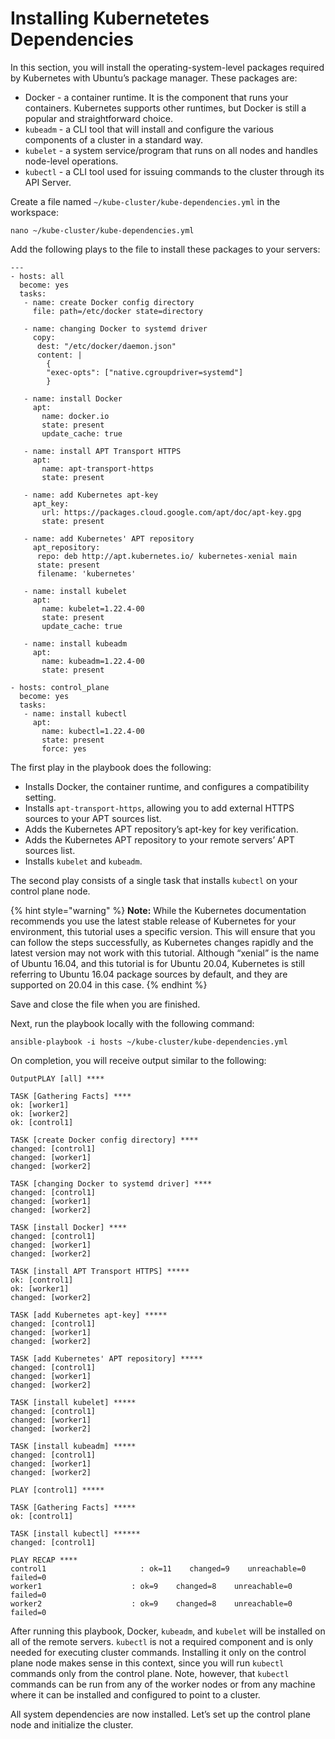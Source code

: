 # Installing Kubernetetes Dependencies

In this section, you will install the operating-system-level packages required by Kubernetes with Ubuntu’s package manager. These packages are:

* Docker - a container runtime. It is the component that runs your containers. Kubernetes supports other runtimes, but Docker is still a popular and straightforward choice.
* `kubeadm` - a CLI tool that will install and configure the various components of a cluster in a standard way.
* `kubelet` - a system service/program that runs on all nodes and handles node-level operations.
* `kubectl` - a CLI tool used for issuing commands to the cluster through its API Server.

Create a file named `~/kube-cluster/kube-dependencies.yml` in the workspace:

```
nano ~/kube-cluster/kube-dependencies.yml
```

Add the following plays to the file to install these packages to your servers:

```
---
- hosts: all
  become: yes
  tasks:
   - name: create Docker config directory
     file: path=/etc/docker state=directory

   - name: changing Docker to systemd driver
     copy:
      dest: "/etc/docker/daemon.json"
      content: |
        {
        "exec-opts": ["native.cgroupdriver=systemd"]
        }

   - name: install Docker
     apt:
       name: docker.io
       state: present
       update_cache: true

   - name: install APT Transport HTTPS
     apt:
       name: apt-transport-https
       state: present

   - name: add Kubernetes apt-key
     apt_key:
       url: https://packages.cloud.google.com/apt/doc/apt-key.gpg
       state: present

   - name: add Kubernetes' APT repository
     apt_repository:
      repo: deb http://apt.kubernetes.io/ kubernetes-xenial main
      state: present
      filename: 'kubernetes'

   - name: install kubelet
     apt:
       name: kubelet=1.22.4-00
       state: present
       update_cache: true

   - name: install kubeadm
     apt:
       name: kubeadm=1.22.4-00
       state: present

- hosts: control_plane
  become: yes
  tasks:
   - name: install kubectl
     apt:
       name: kubectl=1.22.4-00
       state: present
       force: yes
```

The first play in the playbook does the following:

* Installs Docker, the container runtime, and configures a compatibility setting.
* Installs `apt-transport-https`, allowing you to add external HTTPS sources to your APT sources list.
* Adds the Kubernetes APT repository’s apt-key for key verification.
* Adds the Kubernetes APT repository to your remote servers’ APT sources list.
* Installs `kubelet` and `kubeadm`.

The second play consists of a single task that installs `kubectl` on your control plane node.

{% hint style="warning" %}
**Note:** While the Kubernetes documentation recommends you use the latest stable release of Kubernetes for your environment, this tutorial uses a specific version. This will ensure that you can follow the steps successfully, as Kubernetes changes rapidly and the latest version may not work with this tutorial. Although “xenial” is the name of Ubuntu 16.04, and this tutorial is for Ubuntu 20.04, Kubernetes is still referring to Ubuntu 16.04 package sources by default, and they are supported on 20.04 in this case.
{% endhint %}

Save and close the file when you are finished.

Next, run the playbook locally with the following command:

```
ansible-playbook -i hosts ~/kube-cluster/kube-dependencies.yml
```

On completion, you will receive output similar to the following:

```
OutputPLAY [all] ****

TASK [Gathering Facts] ****
ok: [worker1]
ok: [worker2]
ok: [control1]

TASK [create Docker config directory] ****
changed: [control1]
changed: [worker1]
changed: [worker2]

TASK [changing Docker to systemd driver] ****
changed: [control1]
changed: [worker1]
changed: [worker2]

TASK [install Docker] ****
changed: [control1]
changed: [worker1]
changed: [worker2]

TASK [install APT Transport HTTPS] *****
ok: [control1]
ok: [worker1]
changed: [worker2]

TASK [add Kubernetes apt-key] *****
changed: [control1]
changed: [worker1]
changed: [worker2]

TASK [add Kubernetes' APT repository] *****
changed: [control1]
changed: [worker1]
changed: [worker2]

TASK [install kubelet] *****
changed: [control1]
changed: [worker1]
changed: [worker2]

TASK [install kubeadm] *****
changed: [control1]
changed: [worker1]
changed: [worker2]

PLAY [control1] *****

TASK [Gathering Facts] *****
ok: [control1]

TASK [install kubectl] ******
changed: [control1]

PLAY RECAP ****
control1                     : ok=11    changed=9    unreachable=0    failed=0   
worker1                    : ok=9    changed=8    unreachable=0    failed=0  
worker2                    : ok=9    changed=8    unreachable=0    failed=0  
```

After running this playbook, Docker, `kubeadm`, and `kubelet` will be installed on all of the remote servers. `kubectl` is not a required component and is only needed for executing cluster commands. Installing it only on the control plane node makes sense in this context, since you will run `kubectl` commands only from the control plane. Note, however, that `kubectl` commands can be run from any of the worker nodes or from any machine where it can be installed and configured to point to a cluster.

All system dependencies are now installed. Let’s set up the control plane node and initialize the cluster.
